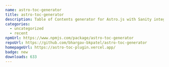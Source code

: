 ```yaml
---
name: astro-toc-generator
title: astro-toc-generator
description: Table of Contents generator for Astro.js with Sanity integration
categories:
  - uncategorized
  - recent
npmUrl: https://www.npmjs.com/package/astro-toc-generator
repoUrl: https://github.com/bhargav-bkpatel/astro-toc-generator
homepageUrl: https://astro-toc-plugin.vercel.app/
badge: new
downloads: 633
---
```


